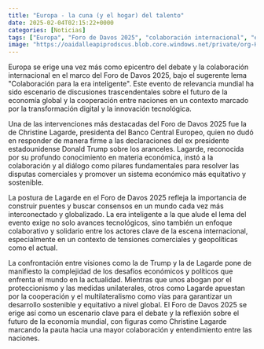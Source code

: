 ```yaml
---
title: "Europa - la cuna (y el hogar) del talento"
date: 2025-02-04T02:15:22+0000
categories: [Noticias]
tags: ["Europa", "Foro de Davos 2025", "colaboración internacional", "economía global", "innovación tecnológica", "Christine Lagarde", "sistema económico."]
image: "https://oaidalleapiprodscus.blob.core.windows.net/private/org-HKmKxpuNw3Y88lm4EBrIPq0n/user-ZwiCXOggLL8ZNNKE2g7rXFmV/img-tC7BjaBcotkMtHblf5Ph7Igs.png?st=2025-02-04T01%3A15%3A21Z&se=2025-02-04T03%3A15%3A21Z&sp=r&sv=2024-08-04&sr=b&rscd=inline&rsct=image/png&skoid=d505667d-d6c1-4a0a-bac7-5c84a87759f8&sktid=a48cca56-e6da-484e-a814-9c849652bcb3&skt=2025-02-04T00%3A39%3A54Z&ske=2025-02-05T00%3A39%3A54Z&sks=b&skv=2024-08-04&sig=UdGxCFNsY7j9IhBADOAzmIAQo%2BEf9n4O9DEHXtvGUGQ%3D"
---
```


Europa se erige una vez más como epicentro del debate y la colaboración internacional en el marco del Foro de Davos 2025, bajo el sugerente lema "Colaboración para la era inteligente". Este evento de relevancia mundial ha sido escenario de discusiones trascendentales sobre el futuro de la economía global y la cooperación entre naciones en un contexto marcado por la transformación digital y la innovación tecnológica.

Una de las intervenciones más destacadas del Foro de Davos 2025 fue la de Christine Lagarde, presidenta del Banco Central Europeo, quien no dudó en responder de manera firme a las declaraciones del ex presidente estadounidense Donald Trump sobre los aranceles. Lagarde, reconocida por su profundo conocimiento en materia económica, instó a la colaboración y al diálogo como pilares fundamentales para resolver las disputas comerciales y promover un sistema económico más equitativo y sostenible.

La postura de Lagarde en el Foro de Davos 2025 refleja la importancia de construir puentes y buscar consensos en un mundo cada vez más interconectado y globalizado. La era inteligente a la que alude el lema del evento exige no solo avances tecnológicos, sino también un enfoque colaborativo y solidario entre los actores clave de la escena internacional, especialmente en un contexto de tensiones comerciales y geopolíticas como el actual.

La confrontación entre visiones como la de Trump y la de Lagarde pone de manifiesto la complejidad de los desafíos económicos y políticos que enfrenta el mundo en la actualidad. Mientras que unos abogan por el proteccionismo y las medidas unilaterales, otros como Lagarde apuestan por la cooperación y el multilateralismo como vías para garantizar un desarrollo sostenible y equitativo a nivel global. El Foro de Davos 2025 se erige así como un escenario clave para el debate y la reflexión sobre el futuro de la economía mundial, con figuras como Christine Lagarde marcando la pauta hacia una mayor colaboración y entendimiento entre las naciones.
    
